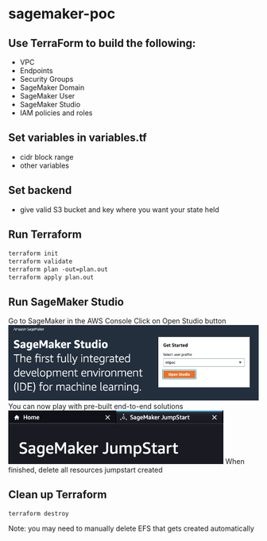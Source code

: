 # sagemaker-poc

## Use TerraForm to build the following:
* VPC
* Endpoints
* Security Groups
* SageMaker Domain
* SageMaker User
* SageMaker Studio
* IAM policies and roles
## Set variables in variables.tf
* cidr block range
* other variables
## Set backend
* give valid S3 bucket and key where you want your state held
## Run Terraform
```
terraform init
terraform validate
terraform plan -out=plan.out
terraform apply plan.out
```
## Run SageMaker Studio
Go to SageMaker in the AWS Console
Click on Open Studio button
![open_studio.png](images%2Fopen_studio.png)
You can now play with pre-built end-to-end solutions
![jumpstart.png](images%2Fjumpstart.png)
When finished, delete all resources jumpstart created
## Clean up Terraform
```
terraform destroy
```
Note: you may need to manually delete EFS that gets created automatically